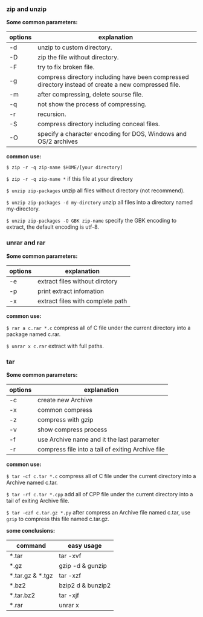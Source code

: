 ### zip and unzip

**Some common parameters:**

| options             | explanation                                                                                          |
|---------------------|------------------------------------------------------------------------------------------------------|
| -d<store directory> | unzip to custom directory.                                                                           |
| -D                  | zip the file without directory.                                                                      |
| -F                  | try to fix broken file.                                                                              |
| -g                  | compress directory including have been compressed directory instead of create a new compressed file. |
| -m                  | after compressing, delete sourse file.                                                               |
| -q                  | not show the process of compressing.                                                                 |
| -r                  | recursion.                                                                                           |
| -S                  | compress directory including conceal files.                                                          |
| -O                  | specify a character encoding for DOS, Windows and OS/2 archives                                      |

**common use:** 

`$ zip -r -q zip-name $HOME/[your directory]` 

`$ zip -r -q zip-name *` if this file at your directory

`$ unzip zip-packages` unzip all files without directory (not recommend).

`$ unzip zip-packages -d my-dirctory` unzip all files into a directory named my-directory.

`$ unzip zip-packages -O GBK zip-name` specify the GBK encoding to extract, the default encoding is utf-8.

### unrar and rar

**Some common parameters:**

| options | explanation                      |
|---------|----------------------------------|
| -e      | extract files without dirctory   |
| -p      | print extract infomation         |
| -x      | extract files with complete path |

**common use:** 

`$ rar a c.rar *.c` compress all of C file under the current directory into a package named c.rar.

`$ unrar x c.rar` extract with full paths. 

### tar

**Some common parameters:**

| options | explanation                                       |
|---------|---------------------------------------------------|
| -c      | create new Archive                                |
| -x      | common compress                                   |
| -z      | compress with gzip                                |
| -v      | show compress process                             |
| -f      | use Archive name and it the last parameter        |
| -r      | compress file into a tail of exiting Archive file |

**common use:** 

`$ tar -cf c.tar *.c` compress all of C file under the current directory into a Archive named c.tar.

`$ tar -rf c.tar *.cpp` add all of CPP file under the current directory into a tail of exiting Archive file. 

`$ tar -czf c.tar.gz *.py` after compress an Archive file named c.tar, use `gzip` to compress this file named c.tar.gz. 

**some conclusions:**

| command          | easy usage        |
|------------------|-------------------|
| *.tar            | tar -xvf          |
| *.gz             | gzip -d & gunzip  |
| *.tar.gz & *.tgz | tar -xzf          |
| *.bz2            | bzip2 d & bunzip2 |
| *.tar.bz2        | tar -xjf          |
| *.rar            | unrar x           |
